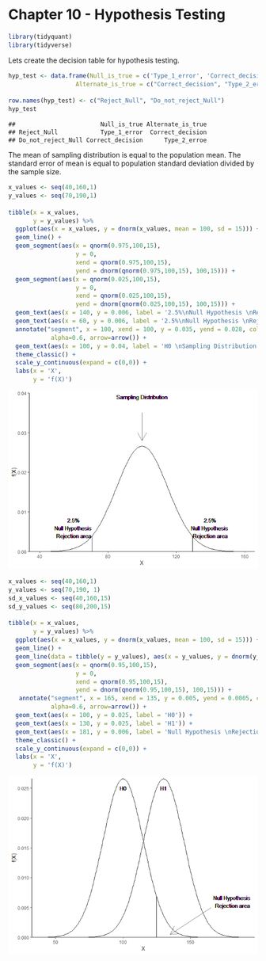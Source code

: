 Chapter 10 - Hypothesis Testing
================

``` r
library(tidyquant)
library(tidyverse)
```

Lets create the decision table for hypothesis testing.

``` r
hyp_test <- data.frame(Null_is_true = c('Type_1_error', 'Correct_decision'),
                   Alternate_is_true = c("Correct_decision", "Type_2_erroe"))

row.names(hyp_test) <- c("Reject_Null", "Do_not_reject_Null")
hyp_test
```

    ##                        Null_is_true Alternate_is_true
    ## Reject_Null            Type_1_error  Correct_decision
    ## Do_not_reject_Null Correct_decision      Type_2_erroe

The mean of sampling distribution is equal to the population mean. The
standard error of mean is equal to population standard deviation divided
by the sample size.

``` r
x_values <- seq(40,160,1)
y_values <- seq(70,190,1)

tibble(x = x_values,
       y = y_values) %>%
  ggplot(aes(x = x_values, y = dnorm(x_values, mean = 100, sd = 15))) +
  geom_line() +
  geom_segment(aes(x = qnorm(0.975,100,15),
                   y = 0,
                   xend = qnorm(0.975,100,15),
                   yend = dnorm(qnorm(0.975,100,15), 100,15))) +
  geom_segment(aes(x = qnorm(0.025,100,15),
                   y = 0,
                   xend = qnorm(0.025,100,15),
                   yend = dnorm(qnorm(0.025,100,15), 100,15))) +
  geom_text(aes(x = 140, y = 0.006, label = '2.5%\nNull Hypothesis \nRejection area')) +
  geom_text(aes(x = 60, y = 0.006, label = '2.5%\nNull Hypothesis \nRejection area')) +
  annotate("segment", x = 100, xend = 100, y = 0.035, yend = 0.028, colour = "black", 
            alpha=0.6, arrow=arrow()) +
  geom_text(aes(x = 100, y = 0.04, label = 'H0 \nSampling Distribution')) +
  theme_classic() +
  scale_y_continuous(expand = c(0,0)) +
  labs(x = 'X',
       y = 'f(X)')
```

![](10_Hypothesis_Testing_files/figure-gfm/unnamed-chunk-3-1.png)<!-- -->

``` r
x_values <- seq(40,160,1)
y_values <- seq(70,190, 1)
sd_x_values <- seq(40,160,15)
sd_y_values <- seq(80,200,15)

tibble(x = x_values,
       y = y_values) %>%
  ggplot(aes(x = x_values, y = dnorm(x_values, mean = 100, sd = 15))) +
  geom_line() +
  geom_line(data = tibble(y = y_values), aes(x = y_values, y = dnorm(y_values, mean = 130, sd = 15))) +
  geom_segment(aes(x = qnorm(0.95,100,15),
                   y = 0,
                   xend = qnorm(0.95,100,15),
                   yend = dnorm(qnorm(0.95,100,15), 100,15))) +
   annotate("segment", x = 165, xend = 135, y = 0.005, yend = 0.0005, colour = "black", 
            alpha=0.6, arrow=arrow()) +
  geom_text(aes(x = 100, y = 0.025, label = 'H0')) +
  geom_text(aes(x = 130, y = 0.025, label = 'H1')) +
  geom_text(aes(x = 181, y = 0.006, label = 'Null Hypothesis \nRejection area')) +
  theme_classic() +
  scale_y_continuous(expand = c(0,0)) +
  labs(x = 'X',
       y = 'f(X)')
```

![](10_Hypothesis_Testing_files/figure-gfm/unnamed-chunk-4-1.png)<!-- -->
